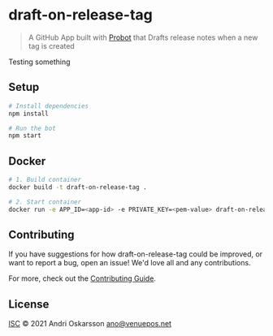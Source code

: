 # draft-on-release-tag

> A GitHub App built with [Probot](https://github.com/probot/probot) that Drafts release notes when a new tag is created

Testing something

## Setup

```sh
# Install dependencies
npm install

# Run the bot
npm start
```

## Docker

```sh
# 1. Build container
docker build -t draft-on-release-tag .

# 2. Start container
docker run -e APP_ID=<app-id> -e PRIVATE_KEY=<pem-value> draft-on-release-tag
```

## Contributing

If you have suggestions for how draft-on-release-tag could be improved, or want to report a bug, open an issue! We'd love all and any contributions.

For more, check out the [Contributing Guide](CONTRIBUTING.md).

## License

[ISC](LICENSE) © 2021 Andri Oskarsson <ano@venuepos.net>
